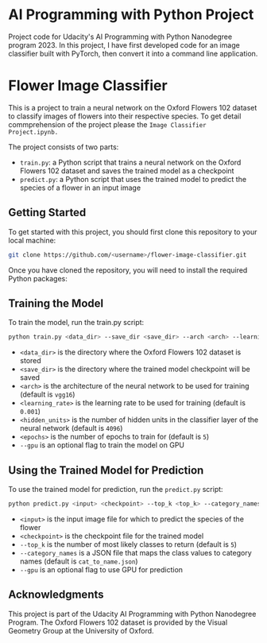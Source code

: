 # AI Programming with Python Project

Project code for Udacity's AI Programming with Python Nanodegree program 2023. In this project, I have first developed code for an image classifier built with PyTorch, then convert it into a command line application.

# Flower Image Classifier

This is a project to train a neural network on the Oxford Flowers 102 dataset to classify images of flowers into their respective species. To get detail commprehension of the project please the `Image Classifier Project.ipynb.`

The project consists of two parts:

- `train.py`: a Python script that trains a neural network on the Oxford Flowers 102 dataset and saves the trained model as a checkpoint
- `predict.py`: a Python script that uses the trained model to predict the species of a flower in an input image

## Getting Started

To get started with this project, you should first clone this repository to your local machine:

```bash
git clone https://github.com/<username>/flower-image-classifier.git
```
Once you have cloned the repository, you will need to install the required Python packages:


## Training the Model

To train the model, run the train.py script:

```bash
python train.py <data_dir> --save_dir <save_dir> --arch <arch> --learning_rate <learning_rate> --hidden_units <hidden_units> --epochs <epochs> --gpu
```
- `<data_dir>` is the directory where the Oxford Flowers 102 dataset is stored
- `<save_dir>` is the directory where the trained model checkpoint will be saved
- `<arch>` is the architecture of the neural network to be used for training (default is `vgg16`)
- `<learning_rate>` is the learning rate to be used for training (default is `0.001`)
- `<hidden_units>` is the number of hidden units in the classifier layer of the neural network (default is `4096`)
- `<epochs>` is the number of epochs to train for (default is `5`)
- `--gpu` is an optional flag to train the model on GPU

## Using the Trained Model for Prediction
To use the trained model for prediction, run the `predict.py` script:

```bash
python predict.py <input> <checkpoint> --top_k <top_k> --category_names <category_names> --gpu
```

- `<input>` is the input image file for which to predict the species of the flower
- `<checkpoint>` is the checkpoint file for the trained model
- `--top_k` is the number of most likely classes to return (default is `5`)
- `--category_names` is a JSON file that maps the class values to category names (default is `cat_to_name.json`)
- `--gpu` is an optional flag to use GPU for prediction

## Acknowledgments
This project is part of the Udacity AI Programming with Python Nanodegree Program. The Oxford Flowers 102 dataset is provided by the Visual Geometry Group at the University of Oxford.